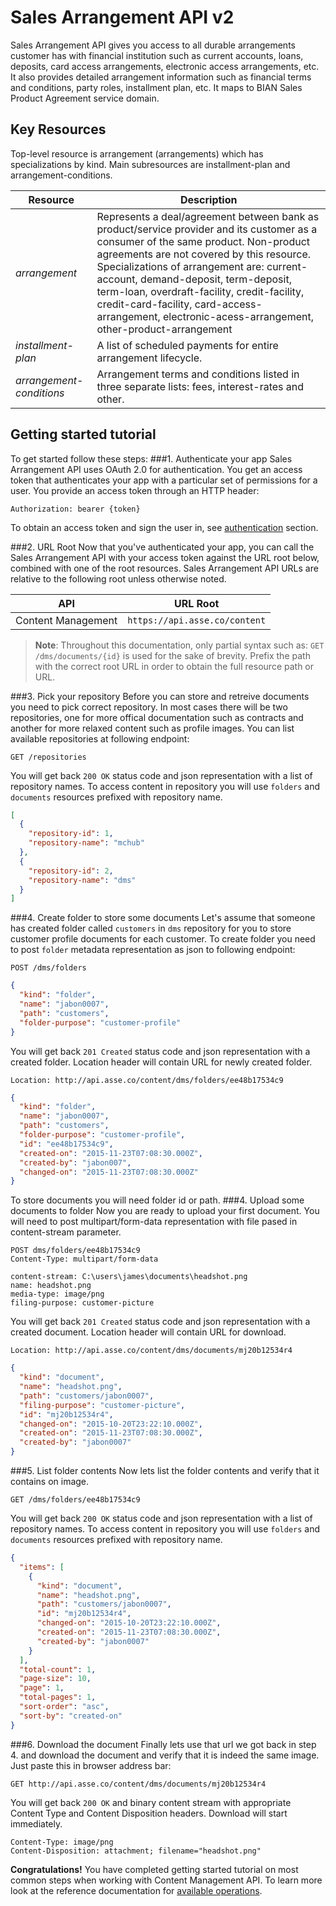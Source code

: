 Sales Arrangement API v2
=========================
Sales Arrangement API gives you access to all durable arrangements customer has with financial institution such as current accounts, loans, deposits, card access arrangements, electronic access arrangements, etc. It also provides detailed arrangement information such as financial terms and conditions, party roles, installment plan, etc. It maps to BIAN Sales Product Agreement service domain.

Key Resources
-------------
Top-level resource is arrangement (arrangements) which has specializations by kind. Main subresources are installment-plan and arrangement-conditions. 

Resource | Description
----------- |-----------
*arrangement*  | Represents a deal/agreement between bank as product/service provider and its customer as a consumer of the same product. Non-product agreements are not covered by this resource. Specializations of arrangement are: current-account, demand-deposit, term-deposit, term-loan, overdraft-facility, credit-facility, credit-card-facility, card-access-arrangement, electronic-acess-arrangement, other-product-arrangement
*installment-plan*      | A list of scheduled payments for entire arrangement lifecycle.
*arrangement-conditions*    | Arrangement terms and conditions listed in three separate lists: fees, interest-rates and other. 

Getting started tutorial
---------------
To get started follow these steps:
###1. Authenticate your app
Sales Arrangement API uses OAuth 2.0 for authentication. You get an access token that authenticates your app with a particular set of permissions for a user. You provide an access token through an HTTP header:
```
Authorization: bearer {token}
```
To obtain an access token and sign the user in, see [authentication]() section.

###2. URL Root
Now that you've authenticated your app, you can call the Sales Arrangement API with your access token against the URL root below, combined with one of the root resources.  Sales Arrangement API URLs are relative to the following root unless otherwise noted.

API | URL Root
--------|---------
Content Management | `https://api.asse.co/content`

> **Note**: Throughout this documentation, only partial syntax such as: 
`GET /dms/documents/{id}` is used for the sake of brevity. 
Prefix the path with the correct root URL in order to obtain the full resource path or URL.

###3. Pick your repository
Before you can store and retreive documents you need to pick correct repository. In most cases there will be two repositories, one for more offical documentation such as contracts and another for more relaxed content such as profile images.
You can list available repositories at following endpoint:
```
GET /repositories
```
You will get back `200 OK` status code and json representation with a list of repository names. To access content in repository you will use `folders` and `documents` resources prefixed with repository name.
```json
[
  {
    "repository-id": 1,
    "repository-name": "mchub"
  },
  {
    "repository-id": 2,
    "repository-name": "dms"
  }
]
```


###4. Create folder to store some documents
Let's assume that someone has created folder called `customers` in `dms` repository for you to store customer profile documents for each customer.
To create folder you need to post `folder` metadata representation as json to following endpoint:

```
POST /dms/folders
```

```json
{
  "kind": "folder", 
  "name": "jabon0007",
  "path": "customers", 
  "folder-purpose": "customer-profile"
}
```
You will get back `201 Created` status code and json representation with a created folder. Location header will contain URL for newly created folder.
```
Location: http://api.asse.co/content/dms/folders/ee48b17534c9
```

```json
{
  "kind": "folder",
  "name": "jabon0007",
  "path": "customers",
  "folder-purpose": "customer-profile",
  "id": "ee48b17534c9",
  "created-on": "2015-11-23T07:08:30.000Z", 
  "created-by": "jabon007", 
  "changed-on": "2015-11-23T07:08:30.000Z"
}
```
To store documents you will need folder id or path.
###4. Upload some documents to folder
Now you are ready to upload your first document. You will need to post multipart/form-data representation with file pased in content-stream parameter.

```
POST dms/folders/ee48b17534c9
Content-Type: multipart/form-data

content-stream: C:\users\james\documents\headshot.png
name: headshot.png
media-type: image/png
filing-purpose: customer-picture
```
You will get back `201 Created` status code and json representation with a created document. Location header will contain URL for download.

```
Location: http://api.asse.co/content/dms/documents/mj20b12534r4
```
```json
{
  "kind": "document",
  "name": "headshot.png",
  "path": "customers/jabon0007",
  "filing-purpose": "customer-picture",   
  "id": "mj20b12534r4",
  "changed-on": "2015-10-20T23:22:10.000Z",
  "created-on": "2015-11-23T07:08:30.000Z",
  "created-by": "jabon0007"
}
```
###5. List folder contents
Now lets list the folder contents and verify that it contains on image.
```
GET /dms/folders/ee48b17534c9
```

You will get back `200 OK` status code and json representation with a list of repository names. To access content in repository you will use `folders` and `documents` resources prefixed with repository name.
```json
{
  "items": [
    {
      "kind": "document",
      "name": "headshot.png",
      "path": "customers/jabon0007",  
      "id": "mj20b12534r4",
      "changed-on": "2015-10-20T23:22:10.000Z",
      "created-on": "2015-11-23T07:08:30.000Z",
      "created-by": "jabon0007"
    }
  ],
  "total-count": 1, 
  "page-size": 10,
  "page": 1,
  "total-pages": 1,
  "sort-order": "asc", 
  "sort-by": "created-on"  
}
```
###6. Download the document
Finally lets use that url we got back in step 4. and download the document and verify that it is indeed the same image.
Just paste this in browser address bar:
```
GET http://api.asse.co/content/dms/documents/mj20b12534r4
```
You will get back `200 OK` and binary content stream with appropriate Content Type and Content Disposition headers. Download will start immediately.
```
Content-Type: image/png
Content-Disposition: attachment; filename="headshot.png"
``` 

**Congratulations!** You have completed getting started tutorial on most common steps when working with Content Management API. To learn more look at the reference documentation for [available operations](swagger-ui).
